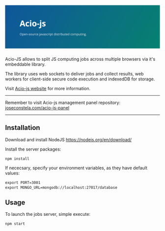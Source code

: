 # ![acio-js](media/header.jpg)

Acio-JS allows to split JS computing jobs across multiple browsers via it's embeddable library.

The library uses web sockets to deliver jobs and collect results, web workers for client-side secure code execution and indexedDB for storage.

Visit [Acio-js website](http://joseconstela.com/acio-js) for more information.

<hr>

Remember to visit Acio-js management panel repository: [joseconstela.com/acio-js-panel](http://joseconstela.com/acio-js-panel)

<hr>

## Installation
Download and install NodeJS https://nodejs.org/en/download/

Install the server packages:

    npm install

If nececsary, specify your environment variables, as they have default values:

    export PORT=3001
    export MONGO_URL=mongodb://localhost:27017/database

## Usage
To launch the jobs server, simple execute:

    npm start
